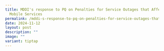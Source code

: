 ```yaml
---
title: MDDI's response to PQ on Penalties for Service Outages that Affected
  Mobile Services
permalink: /mddi-s-response-to-pq-on-penalties-for-service-outages-that-affected-mobile-services/
date: 2024-11-12
layout: post
description: ""
image: ""
variant: tiptap
---
```

